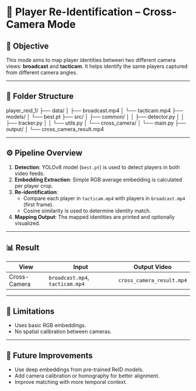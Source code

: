 # 🎥 Player Re-Identification – Cross-Camera Mode

## 📌 Objective
This mode aims to map player identities between two different camera views: **broadcast** and **tacticam**. It helps identify the same players captured from different camera angles.

---

## 📂 Folder Structure

player_reid_1/
├── data/
│ ├── broadcast.mp4
│ └── tacticam.mp4
├── models/
│ └── best.pt
├── src/
│ ├── common/
│ │ ├── detector.py
│ │ ├── tracker.py
│ │ └── utils.py
│ └── cross_camera/
│ └── main.py
├── output/
│ └── cross_camera_result.mp4


---

## ⚙️ Pipeline Overview

1. **Detection**: YOLOv8 model (`best.pt`) is used to detect players in both video feeds.
2. **Embedding Extraction**: Simple RGB average embedding is calculated per player crop.
3. **Re-identification**:
   - Compare each player in `tacticam.mp4` with players in `broadcast.mp4` (first frame).
   - Cosine similarity is used to determine identity match.
4. **Mapping Output**: The mapped identities are printed and optionally visualized.

---

## 📊 Result

| View         | Input              | Output Video              |
|--------------|--------------------|----------------------------|
| Cross-Camera | `broadcast.mp4`, `tacticam.mp4` | `cross_camera_result.mp4`|

---

## 🧠 Limitations
- Uses basic RGB embeddings.
- No spatial calibration between cameras.

---

## 🚀 Future Improvements
- Use deep embeddings from pre-trained ReID models.
- Add camera calibration or homography for better alignment.
- Improve matching with more temporal context.


